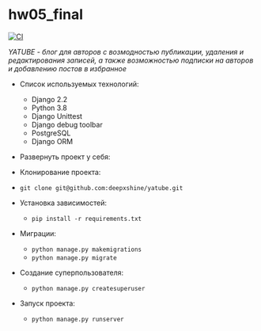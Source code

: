 # hw05_final

[![CI](https://github.com/yandex-praktikum/hw05_final/actions/workflows/python-app.yml/badge.svg?branch=master)](https://github.com/yandex-praktikum/hw05_final/actions/workflows/python-app.yml)


*YATUBE - блог для авторов с возмодностью публикации, удаления и редактирования записей, а также возможностью подписки на авторов и добавлению постов в избранное*
* Список используемых технологий:
  * Django 2.2
  * Python 3.8
  * Django Unittest
  * Django debug toolbar
  * PostgreSQL
  * Django ORM

 * Развернуть проект у себя:
 * Клонирование проекта:
 * `git clone git@github.com:deepxshine/yatube.git`
  * Установка зависимостей:
    * `pip install -r requirements.txt`
  * Миграции:
    * `python manage.py makemigrations`
    * `python manage.py migrate`
  * Создание суперпользователя:
    * `python manage.py createsuperuser`
  * Запуск проекта:
    * `python manage.py runserver`
